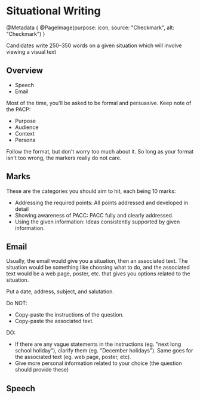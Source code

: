 # Situational Writing

@Metadata {
    @PageImage(purpose: icon, source: "Checkmark", alt: "Checkmark")
}

Candidates write 250–350 words on a given situation which will involve viewing a visual text

## Overview

- Speech
- Email

Most of the time, you'll be asked to be formal and persuasive. Keep note of the PACP:
- Purpose
- Audience
- Context
- Persona

Follow the format, but don't worry too much about it. So long as your format isn't too wrong, the markers really do
not care.

## Marks

These are the categories you should aim to hit, each being 10 marks:

- Addressing the required points: All points addressed and developed in detail
- Showing awareness of PACC: PACC fully and clearly addressed.
- Using the given information: Ideas consistently supported by given information.

## Email

Usually, the email would give you a situation, then an associated text. The situation would be something like choosing 
what to do, and the associated text would be a web page, poster, etc. that gives you options related to the situation.

Put a date, address, subject, and salutation. 

Do NOT:
- Copy-paste the instructions of the question. 
- Copy-paste the associated text. 

DO:
- If there are any vague statements in the instructions (eg. "next long school holiday"), clarify them (eg. 
"December holidays"). Same goes for the associated text (eg. web page, poster, etc).
- Give more personal information related to your choice (the question should provide these)

## Speech
